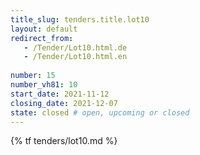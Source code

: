 ```yaml
---
title_slug: tenders.title.lot10
layout: default
redirect_from:
   - /Tender/Lot10.html.de
   - /Tender/Lot10.html.en
   
number: 15
number_vh81: 10
start_date: 2021-11-12
closing_date: 2021-12-07
state: closed # open, upcoming or closed
---
```


{% tf tenders/lot10.md %}
